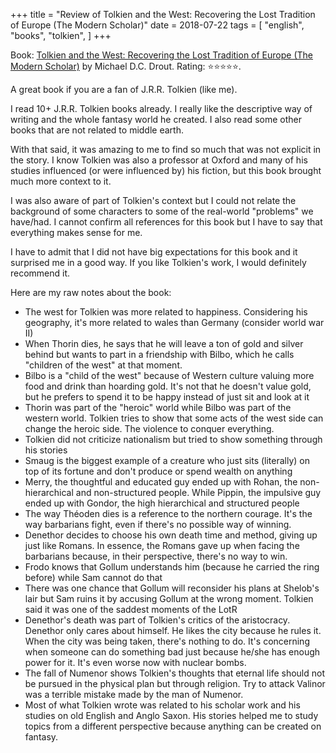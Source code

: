 +++
title = "Review of Tolkien and the West: Recovering the Lost Tradition of Europe (The Modern Scholar)"
date = 2018-07-22
tags = [
  "english",
  "books",
  "tolkien",
]
+++

Book: [Tolkien and the West: Recovering the Lost Tradition of Europe (The Modern Scholar)](https://www.goodreads.com/book/show/15750149) by Michael D.C. Drout. Rating: ⭐️⭐️⭐️⭐️⭐️.

A great book if you are a fan of J.R.R. Tolkien (like me).

I read 10+ J.R.R. Tolkien books already. I really like the descriptive way of writing and the whole fantasy world he created. I also read some other books that are not related to middle earth.

With that said, it was amazing to me to find so much that was not explicit in the story. I know Tolkien was also a professor at Oxford and many of his studies influenced (or were influenced by) his fiction, but this book brought much more context to it.

I was also aware of part of Tolkien's context but I could not relate the background of some characters to some of the real-world "problems" we have/had. I cannot confirm all references for this book but I have to say that everything makes sense for me.

I have to admit that I did not have big expectations for this book and it surprised me in a good way. If you like Tolkien's work, I would definitely recommend it.

Here are my raw notes about the book:

- The west for Tolkien was more related to happiness. Considering his geography, it's more related to wales than Germany (consider world war II)
- When Thorin dies, he says that he will leave a ton of gold and silver behind but wants to part in a friendship with Bilbo, which he calls "children of the west" at that moment.
- Bilbo is a "child of the west" because of Western culture valuing more food and drink than hoarding gold. It's not that he doesn't value gold, but he prefers to spend it to be happy instead of just sit and look at it
- Thorin was part of the "heroic" world while Bilbo was part of the western world. Tolkien tries to show that some acts of the west side can change the heroic side. The violence to conquer everything.
- Tolkien did not criticize nationalism but tried to show something through his stories
- Smaug is the biggest example of a creature who just sits (literally) on top of its fortune and don't produce or spend wealth on anything
- Merry, the thoughtful and educated guy ended up with Rohan, the non-hierarchical and non-structured people. While Pippin, the impulsive guy ended up with Gondor, the high hierarchical and structured people
- The way Théoden dies is a reference to the northern courage. It's the way barbarians fight, even if there's no possible way of winning.
- Denethor decides to choose his own death time and method, giving up just like Romans. In essence, the Romans gave up when facing the barbarians because, in their perspective, there's no way to win.
- Frodo knows that Gollum understands him (because he carried the ring before) while Sam cannot do that
- There was one chance that Gollum will reconsider his plans at Shelob's lair but Sam ruins it by accusing Gollum at the wrong moment. Tolkien said it was one of the saddest moments of the LotR
- Denethor's death was part of Tolkien's critics of the aristocracy. Denethor only cares about himself. He likes the city because he rules it. When the city was being taken, there's nothing to do. It's concerning when someone can do something bad just because he/she has enough power for it. It's even worse now with nuclear bombs.
- The fall of Numenor shows Tolkien's thoughts that eternal life should not be pursued in the physical plan but through religion. Try to attack Valinor was a terrible mistake made by the man of Numenor.
- Most of what Tolkien wrote was related to his scholar work and his studies on old English and Anglo Saxon. His stories helped me to study topics from a different perspective because anything can be created on fantasy.
